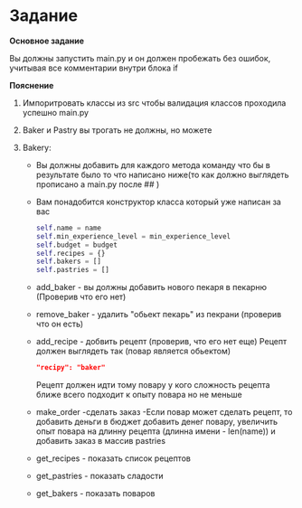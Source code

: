 # Задание

__Основное задание__

Вы должны запустить main.py и он должен пробежать без ошибок, учитывая все комментарии внутри блока if

__Пояснение__
1. Импоритровать классы из src чтобы валидация классов проходила успешно main.py

2. Baker и Pastry вы трогать не должны, но можете

3. Bakery:
	- Вы должны добавить для каждого метода команду что бы в результате было то что написано ниже(то как должно выглядеть прописано а main.py после ## )
	- Вам понадобится конструктор класса который уже написан за вас
		
		```py
		self.name = name
        self.min_experience_level = min_experience_level
        self.budget = budget
        self.recipes = {}
        self.bakers = []
        self.pastries = []	
		```
		
	- add_baker - вы должны добавить нового пекаря в пекарню (Проверив что его нет)
	- remove_baker - удалить "обьект пекарь" из пекрани (проверив что он есть)
	- add_recipe - добвить рецепт (проверив, что его нет еще)
		Рецепт должен выглядеть так (повар является обьектом)
		
		```json
		"recipy": "baker"
		```
		
		Рецепт должен идти тому повару у кого сложность рецепта ближе всего подходит к опыту повара но не меньше
	- make_order  -сделать заказ
		-Если повар может сделать рецепт, то добавить деньги в бюджет добавить денег повару, увеличить опыт повара на длинну рецепта (длинна имени - len(name)) и добавить заказ в массив pastries
	- get_recipes - показать список рецептов
	- get_pastries - показать сладости
	- get_bakers - показать поваров
